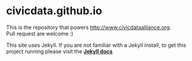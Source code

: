 civicdata.github.io
===================

This is the repository that powers http://www.civicdataalliance.org.  
Pull request are welcome :)  

This site uses Jekyll. If you are not familiar with a Jekyll install, to get this project
running please visit the [__Jekyll docs__](https://jekyllrb.com/docs/installation/)
